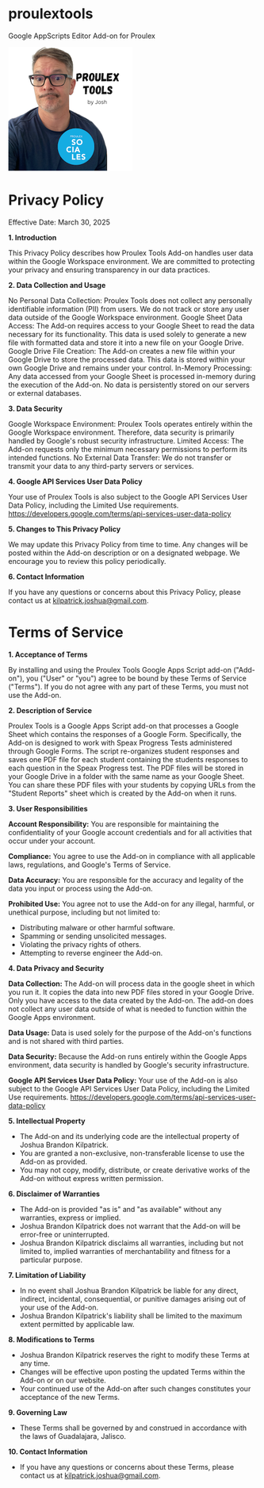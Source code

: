 # proulextools
Google AppScripts Editor Add-on for Proulex

![Proulex Tools Logo](assets/ProulexTools250px.png)

# Privacy Policy

Effective Date: March 30, 2025

**1. Introduction**

This Privacy Policy describes how Proulex Tools Add-on handles user data within the Google Workspace environment. We are committed to protecting your privacy and ensuring transparency in our data practices.

**2. Data Collection and Usage**

No Personal Data Collection: Proulex Tools does not collect any personally identifiable information (PII) from users. We do not track or store any user data outside of the Google Workspace environment.
Google Sheet Data Access: The Add-on requires access to your Google Sheet to read the data necessary for its functionality. This data is used solely to generate a new file with formatted data and store it into a new file on your Google Drive.
Google Drive File Creation: The Add-on creates a new file within your Google Drive to store the processed data. This data is stored within your own Google Drive and remains under your control.
In-Memory Processing: Any data accessed from your Google Sheet is processed in-memory during the execution of the Add-on. No data is persistently stored on our servers or external databases.

**3. Data Security**

Google Workspace Environment: Proulex Tools operates entirely within the Google Workspace environment. Therefore, data security is primarily handled by Google's robust security infrastructure.
Limited Access: The Add-on requests only the minimum necessary permissions to perform its intended functions.
No External Data Transfer: We do not transfer or transmit your data to any third-party servers or services.

**4. Google API Services User Data Policy**

Your use of Proulex Tools is also subject to the Google API Services User Data Policy, including the Limited Use requirements. 
https://developers.google.com/terms/api-services-user-data-policy 

**5. Changes to This Privacy Policy**

We may update this Privacy Policy from time to time. Any changes will be posted within the Add-on description or on a designated webpage. We encourage you to review this policy periodically. 

**6. Contact Information**

If you have any questions or concerns about this Privacy Policy, please contact us at kilpatrick.joshua@gmail.com.

# Terms of Service

**1. Acceptance of Terms**

By installing and using the Proulex Tools Google Apps Script add-on ("Add-on"), you ("User" or "you") agree to be bound by these Terms of Service ("Terms"). If you do not agree with any part of these Terms, you must not use the Add-on.

**2. Description of Service**

Proulex Tools is a Google Apps Script add-on that processes a Google Sheet which contains the responses of a Google Form. Specifically, the Add-on is designed to work with Speax Progress Tests administered through Google Forms. The script re-organizes student responses and saves one PDF file for each student containing the students responses to each question in the Speax Progress test. The PDF files will be stored in your Google Drive in a folder with the same name as your Google Sheet. You can share these PDF files with your students by copying URLs from the "Student Reports" sheet which is created by the Add-on when it runs.  

**3. User Responsibilities**

**Account Responsibility:** You are responsible for maintaining the confidentiality of your Google account credentials and for all activities that occur under your account.

**Compliance:** You agree to use the Add-on in compliance with all applicable laws, regulations, and Google's Terms of Service.

**Data Accuracy:** You are responsible for the accuracy and legality of the data you input or process using the Add-on.

**Prohibited Use:** You agree not to use the Add-on for any illegal, harmful, or unethical purpose, including but not limited to:

* Distributing malware or other harmful software.
* Spamming or sending unsolicited messages.
* Violating the privacy rights of others.
* Attempting to reverse engineer the Add-on.

**4. Data Privacy and Security**

**Data Collection:** The Add-on will process data in the google sheet in which you run it. It copies the data into new PDF files stored in your Google Drive. Only you have access to the data created by the Add-on. The add-on does not collect any user data outside of what is needed to function within the Google Apps environment.

**Data Usage:** Data is used solely for the purpose of the Add-on's functions and is not shared with third parties.

**Data Security:** Because the Add-on runs entirely within the Google Apps environment, data security is handled by Google's security infrastructure.

**Google API Services User Data Policy:** Your use of the Add-on is also subject to the Google API Services User Data Policy, including the Limited Use requirements. https://developers.google.com/terms/api-services-user-data-policy

**5. Intellectual Property**

* The Add-on and its underlying code are the intellectual property of Joshua Brandon Kilpatrick.
* You are granted a non-exclusive, non-transferable license to use the Add-on as provided.
* You may not copy, modify, distribute, or create derivative works of the Add-on without express written permission.

**6. Disclaimer of Warranties**

* The Add-on is provided "as is" and "as available" without any warranties, express or implied.
* Joshua Brandon Kilpatrick does not warrant that the Add-on will be error-free or uninterrupted.
* Joshua Brandon Kilpatrick disclaims all warranties, including but not limited to, implied warranties of merchantability and fitness for a particular purpose.

**7. Limitation of Liability**

* In no event shall Joshua Brandon Kilpatrick be liable for any direct, indirect, incidental, consequential, or punitive damages arising out of your use of the Add-on.
* Joshua Brandon Kilpatrick's liability shall be limited to the maximum extent permitted by applicable law.

**8. Modifications to Terms**

* Joshua Brandon Kilpatrick reserves the right to modify these Terms at any time.
* Changes will be effective upon posting the updated Terms within the Add-on or on our website.
* Your continued use of the Add-on after such changes constitutes your acceptance of the new Terms.

**9. Governing Law**

* These Terms shall be governed by and construed in accordance with the laws of Guadalajara, Jalisco.

**10. Contact Information**

* If you have any questions or concerns about these Terms, please contact us at kilpatrick.joshua@gmail.com.

